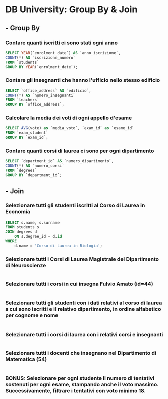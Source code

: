 # DB University: Group By & Join


## - Group By

### Contare quanti iscritti ci sono stati ogni anno

```sql
SELECT YEAR(`enrolment_date`) AS `anno_iscrizione`, 
COUNT(*) AS `iscrizione_numero`
FROM `students`
GROUP BY YEAR(`enrolment_date`);
```

### Contare gli insegnanti che hanno l'ufficio nello stesso edificio

```sql
SELECT `office_address` AS `edificio`,
COUNT(*) AS `numero_insegnanti`
FROM `teachers`
GROUP BY `office_address`;
```

### Calcolare la media dei voti di ogni appello d'esame

```sql
SELECT AVG(vote) as `media_voto`, `exam_id` as `esame_id`
FROM `exam_student`
GROUP BY `exam_id`;
```

### Contare quanti corsi di laurea ci sono per ogni dipartimento
```sql
SELECT `department_id` AS `numero_dipartimento`,
COUNT(*) AS `numero_corsi`
FROM `degrees`
GROUP BY `department_id`;
```


## - Join

### Selezionare tutti gli studenti iscritti al Corso di Laurea in Economia

```sql
SELECT s.name, s.surname
FROM students s
JOIN degrees d
	ON s.degree_id = d.id
WHERE
	d.name = 'Corso di Laurea in Biologia';
```

### Selezionare tutti i Corsi di Laurea Magistrale del Dipartimento di Neuroscienze

```
```

### Selezionare tutti i corsi in cui insegna Fulvio Amato (id=44)

```
```

### Selezionare tutti gli studenti con i dati relativi al corso di laurea a cui sono iscritti e il relativo dipartimento, in ordine alfabetico per cognome e nome

```
```

### Selezionare tutti i corsi di laurea con i relativi corsi e insegnanti

```
```

### Selezionare tutti i docenti che insegnano nel Dipartimento di Matematica (54)

```
```

### BONUS: Selezionare per ogni studente il numero di tentativi sostenuti per ogni esame, stampando anche il voto massimo. Successivamente, filtrare i tentativi con voto minimo 18.

```
```